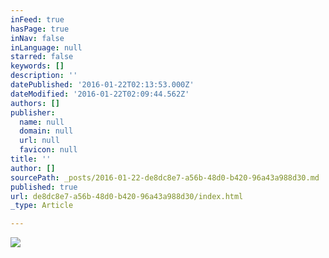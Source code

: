 ```yaml
---
inFeed: true
hasPage: true
inNav: false
inLanguage: null
starred: false
keywords: []
description: ''
datePublished: '2016-01-22T02:13:53.000Z'
dateModified: '2016-01-22T02:09:44.562Z'
authors: []
publisher:
  name: null
  domain: null
  url: null
  favicon: null
title: ''
author: []
sourcePath: _posts/2016-01-22-de8dc8e7-a56b-48d0-b420-96a43a988d30.md
published: true
url: de8dc8e7-a56b-48d0-b420-96a43a988d30/index.html
_type: Article

---
```

![](https://the-grid-user-content.s3-us-west-2.amazonaws.com/6007de18-a150-42bf-8e04-1e1210ba3d49.jpg)